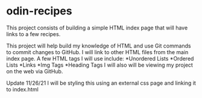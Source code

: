 # odin-recipes

This project consists of building a simple HTML index page that will have links
to a few recipes. 

This project will help build my knowledge of HTML and use Git commands to commit changes to GitHub.
I will link to other HTML files from the main index page.
A few HTML tags I will use include:
    *Unordered Lists
    *Ordered Lists
    *Links
    *Img Tags
    *Heading Tags
I will also will be viewing my project on the web via GitHub.

Update 11/26/21
I will be styling this using an external css page and linking it to index.html